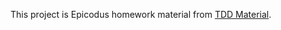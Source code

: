 This project is Epicodus homework material from [TDD Material](https://www.learnhowtoprogram.com/ruby-and-rails/test-driven-development-with-ruby/ping-pong-title-case-leetspeak-queen-attack-clock-angle).
